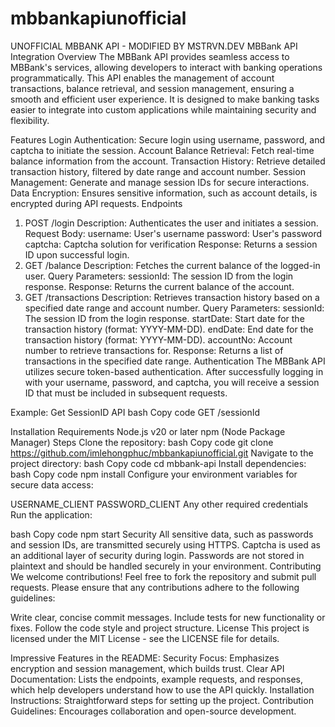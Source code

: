 # mbbankapiunofficial
UNOFFICIAL MBBANK API - MODIFIED BY MSTRVN.DEV
MBBank API Integration
Overview
The MBBank API provides seamless access to MBBank's services, allowing developers to interact with banking operations programmatically. This API enables the management of account transactions, balance retrieval, and session management, ensuring a smooth and efficient user experience. It is designed to make banking tasks easier to integrate into custom applications while maintaining security and flexibility.

Features
Login Authentication: Secure login using username, password, and captcha to initiate the session.
Account Balance Retrieval: Fetch real-time balance information from the account.
Transaction History: Retrieve detailed transaction history, filtered by date range and account number.
Session Management: Generate and manage session IDs for secure interactions.
Data Encryption: Ensures sensitive information, such as account details, is encrypted during API requests.
Endpoints
1. POST /login
Description: Authenticates the user and initiates a session.
Request Body:
username: User's username
password: User's password
captcha: Captcha solution for verification
Response:
Returns a session ID upon successful login.
2. GET /balance
Description: Fetches the current balance of the logged-in user.
Query Parameters:
sessionId: The session ID from the login response.
Response:
Returns the current balance of the account.
3. GET /transactions
Description: Retrieves transaction history based on a specified date range and account number.
Query Parameters:
sessionId: The session ID from the login response.
startDate: Start date for the transaction history (format: YYYY-MM-DD).
endDate: End date for the transaction history (format: YYYY-MM-DD).
accountNo: Account number to retrieve transactions for.
Response:
Returns a list of transactions in the specified date range.
Authentication
The MBBank API utilizes secure token-based authentication. After successfully logging in with your username, password, and captcha, you will receive a session ID that must be included in subsequent requests.


Example: Get SessionID API
bash
Copy code
GET /sessionId

Installation
Requirements
Node.js v20 or later
npm (Node Package Manager)
Steps
Clone the repository:
bash
Copy code
git clone https://github.com/imlehongphuc/mbbankapiunofficial.git
Navigate to the project directory:
bash
Copy code
cd mbbank-api
Install dependencies:
bash
Copy code
npm install
Configure your environment variables for secure data access:

USERNAME_CLIENT
PASSWORD_CLIENT
Any other required credentials
Run the application:

bash
Copy code
npm start
Security
All sensitive data, such as passwords and session IDs, are transmitted securely using HTTPS.
Captcha is used as an additional layer of security during login.
Passwords are not stored in plaintext and should be handled securely in your environment.
Contributing
We welcome contributions! Feel free to fork the repository and submit pull requests. Please ensure that any contributions adhere to the following guidelines:

Write clear, concise commit messages.
Include tests for new functionality or fixes.
Follow the code style and project structure.
License
This project is licensed under the MIT License - see the LICENSE file for details.

Impressive Features in the README:
Security Focus: Emphasizes encryption and session management, which builds trust.
Clear API Documentation: Lists the endpoints, example requests, and responses, which help developers understand how to use the API quickly.
Installation Instructions: Straightforward steps for setting up the project.
Contribution Guidelines: Encourages collaboration and open-source development.
